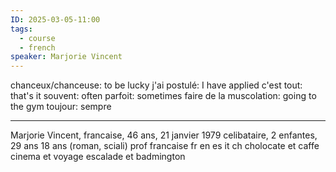 ```yaml
---
ID: 2025-03-05-11:00
tags:
  - course
  - french
speaker: Marjorie Vincent
---
```

chanceux/chanceuse: to be lucky
j'ai postulé: I have applied
c'est tout: that's it
souvent: often
parfoit: sometimes
faire de la muscolation: going to the gym
toujour: sempre

---
Marjorie Vincent, francaise, 46 ans, 21 janvier 1979
celibataire, 2 enfantes, 29 ans 18 ans (roman, sciali)
prof francaise
fr en es it ch
cholocate et caffe
cinema et voyage
escalade et badmington